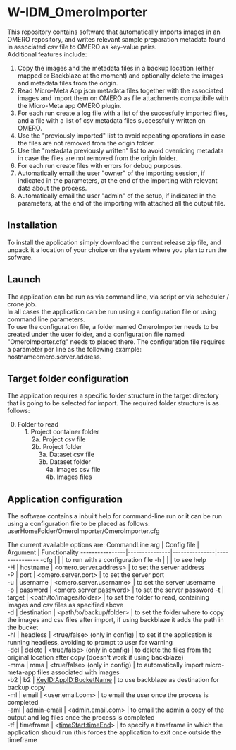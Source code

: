 # W-IDM_OmeroImporter
This repository contains software that automatically imports images in an OMERO repository, and writes relevant sample preparation metadata found in associated csv file to OMERO as key-value pairs.  
Additional features include:  
1) Copy the images and the metadata files in a backup location (either mapped or Backblaze at the moment) and optionally delete the images and metadata files from the origin.  
2) Read Micro-Meta App json metadata files together with the associated images and import them on OMERO as file attachments compatibile with the Micro-Meta app OMERO plugin.  
3) For each run create a log file with a list of the succesfully imported files, and a file with a list of csv metadata files successfully written on OMERO.  
4) Use the "previously imported" list to avoid repeating operations in case the files are not removed from the origin folder.  
5) Use the "metadata previously written" list to avoid overriding metadata in case the files are not removed from the origin folder.  
6) For each run create files with errors for debug purposes.  
7) Automatically email the user "owner" of the importing session, if indicated in the parameters, at the end of the importing with relevant data about the process.  
8) Automatically email the user "admin" of the setup, if indicated in the parameters, at the end of the importing with attached all the output file.  


## Installation
To install the application simply download the current release zip file, and unpack it a location of your choice on the system where you plan to run the sofware. 

## Launch 
The application can be run as via command line, via script or via scheduler / crone job.  
In all cases the application can be run using a configuration file or using command line parameters.  
To use the configuration file, a folder named OmeroImporter needs to be created under the user folder, and a configuration file named "OmeroImporter.cfg" needs to placed there. 
The configuration file requires a parameter per line as the following example: hostname<TABSPACE>omero.server.address.  

## Target folder configuration

The application requires a specific folder structure in the target directory that is going to be selected for import. 
The required folder structure is as follows:  

  0. Folder to read  
&nbsp;&nbsp;&nbsp;&nbsp;1. Project container folder  
&nbsp;&nbsp;&nbsp;&nbsp;&nbsp;&nbsp;&nbsp;&nbsp;2a. Project csv file  
&nbsp;&nbsp;&nbsp;&nbsp;&nbsp;&nbsp;&nbsp;&nbsp;2b. Project folder  
&nbsp;&nbsp;&nbsp;&nbsp;&nbsp;&nbsp;&nbsp;&nbsp;&nbsp;&nbsp;&nbsp;&nbsp;3a. Dataset csv file  
&nbsp;&nbsp;&nbsp;&nbsp;&nbsp;&nbsp;&nbsp;&nbsp;&nbsp;&nbsp;&nbsp;&nbsp;3b. Dataset folder  
&nbsp;&nbsp;&nbsp;&nbsp;&nbsp;&nbsp;&nbsp;&nbsp;&nbsp;&nbsp;&nbsp;&nbsp;&nbsp;&nbsp;&nbsp;&nbsp;4a. Images csv file  
&nbsp;&nbsp;&nbsp;&nbsp;&nbsp;&nbsp;&nbsp;&nbsp;&nbsp;&nbsp;&nbsp;&nbsp;&nbsp;&nbsp;&nbsp;&nbsp;4b. Images files  

## Application configuration

The software contains a inbuilt help for command-line run or it can be run using a configuration file to be placed as follows:   userHomeFolder/OmeroImporter/OmeroImporter.cfg  

The current available options are:
CommandLine arg | Config file | Argument | Functionality
----------------|---------------|---------------|---------------
-cfg | | | to run with a configuration file
-h | | | to see help  
-H | hostname | <omero.server.address> | to set the server address  
-P | port | <omero.server.port> | to set the server port  
-u | username | <omero.server.username> | to set the server username  
-p | password | <omero.server.password> | to set the server password 
-t | target | <path/to/images/folder> | to set the folder to read, containing images and csv files as specified above  
-d | destination | <path/to/backup/folder> | to set the folder where to copy the images and csv files after import, if using backblaze it adds the path in the bucket  
-hl | headless | <true/false> (only in config) | to set if the application is running headless, avoiding to prompt to user for warning  
-del | delete | <true/false> (only in config) | to delete the files from the original location after copy (doesn't work if using backblaze)  
-mma | mma | <true/false> (only in config) | to automatically import micro-meta-app files associated with images  
-b2 | b2 | <KeyID:AppID:BucketName> | to use backblaze as destination for backup copy  
-ml | email | <user.email.com> | to email the user once the process is completed  
-aml | admin-email | <admin.email.com> | to email the admin a copy of the output and log files once the process is completed  
-tf | timeframe | <<timeStart:timeEnd>> | to specify a timeframe in which the application should run (this forces the application to exit once outside the timeframe


